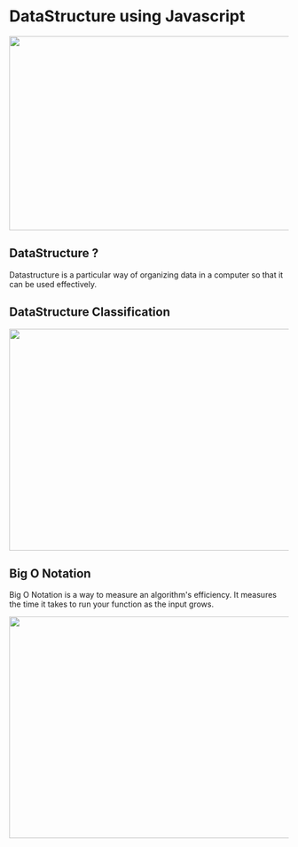 # DataStructure using Javascript

<img src="https://previews.123rf.com/images/radiantskies/radiantskies1210/radiantskies121000568/16048662-abstract-word-cloud-for-data-structure-with-related-tags-and-terms.jpg" height="350" width="1000">

## DataStructure ?

Datastructure is a particular way of organizing data in a computer so that it can be used effectively.

## DataStructure Classification


<img src="https://i0.wp.com/geekspartner.com/wp-content/uploads/2020/12/Classification-of-data-structure.png?resize=843%2C452&ssl=1" height="400" width="600">


## Big O Notation
Big O Notation is a way to measure an algorithm's efficiency. It measures the time it takes to run your function as the input grows. 

<img src="https://www.danielleskosky.com/wp-content/uploads/media-uploads/bigO/complexity-chart.png" height="400" width="600" >


